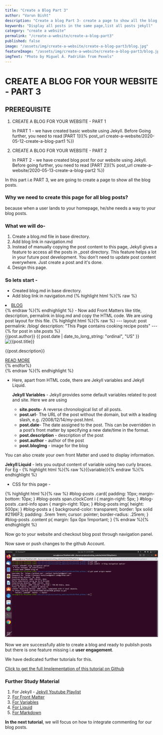 ```yaml
---
title: "Create a Blog Part 3"
author: "Varun Bisht"
description: "Create a blog Part 3- create a page to show all the blog posts"
keywords: "Display all posts in the same page,list all posts jekyll"
category: "create a website"
permalink: "/create-a-website/create-a-blog-part3"
published: false
image: "/assets/img/create-a-website/create-a-blog-part3/blog.jpg"
featureImage: "/assets/img/create-a-website/create-a-blog-part3/blog.jpg"
imgText: "Photo by Miguel Á. Padriñán from Pexels"
---
```

# CREATE A BLOG FOR YOUR WEBSITE - PART 3

## PREREQUISITE

1. CREATE A BLOG FOR YOUR WEBSITE - PART 1

   In PART 1 - we have created basic website using Jekyll. Before Going further, you need to read [PART 1]({% post_url create-a-website/2020-05-12-create-a-blog-part1 %})
2. CREATE A BLOG FOR YOUR WEBSITE - PART 2

   In PART 2 - we have created blog post for our website using Jekyll. Before going further, you need to read [PART 2]({% post_url create-a-website/2020-05-13-create-a-blog-part2 %})

In this part i.e PART 3, we are going to create a page to show all the blog posts.

### Why we need to create this page for all blog posts?
because when a user lands to your homepage, he/she needs a way to your blog posts.

### What we will do-
1. Create a blog.md file in base directory.
2. Add blog link in navigation.md
3. Instead of manually copying the post content to this page, Jekyll gives a feature to access all the posts in _post directory.
This feature helps a lot in your future post development. You don't need to update post content everywhere. Just create a post and it's done.
4. Design this page.

### So lets start -

- Created blog.md in base directory.
- Add blog link in navigation.md
{% highlight html %}{% raw %}
 <li class="nav-item">
  <a class="nav-link" href="/blog">BLOG</a>
 </li>
{% endraw %}{% endhighlight %}
- Now add Front Matters like title, description, permalink in blog.md and copy the HTML code. We are using post layout for this file.
{% highlight html %}{% raw %}
---
layout: post
permalink: /blog/
description: "This Page contains cooking recipe posts"
---
<div id="blog-posts">
<div class="grid-container">
{% for post in site.posts %}
<div class="card">
  <div class="card-info">
    <span> <i class="fa fa-user user-icon" aria-hidden="true"></i> {{post.author}}</span>  
    <span class="clockCont"> <i class="fa fa-clock-o clock-icon"></i>{{ post.date | date_to_long_string: "ordinal", "US" }}</span>
  </div>
  <div class="bg-img">
    <img alt="{{post.title}}" src="{{post.blogImg}}">
  </div>
  <div class="content">    
    <p>{{post.description}}</p>
    <a href='{{post.url}}'> READ MORE</a>
  </div>
</div>
{% endfor%}
</div>
</div>
{% endraw %}{% endhighlight %}

- Here, apart from HTML code, there are Jekyll variables and Jekyll Liquid.

   **Jekyll Variables** - Jekyll provides some default variables related to post and site. Here we are using
   - **site.posts**- A reverse chronological list of all posts.
   - **post.url**- The URL of the post without the domain, but with a leading slash, e.g. /2008/12/14/my-post.html.
   - **post.date**- The date assigned to the post. This can be overridden in a post’s front matter by specifying a new date/time in the format.
   - **post.description** - description of the post
   - **post.author** - author of the post
   - **post.blogImg** - image for the blog

You can also create your own front Matter and used to display information.

   **Jekyll Liquid** - lets you output content of variable using two curly braces. For Eg - {% highlight html %}{% raw %}{{variable}}{% endraw %}{% endhighlight %}

- CSS for this page -

{% highlight html %}{% raw %}
#blog-posts .card{
  padding: 10px;
  margin-bottom: 10px;
}
#blog-posts span.clockCont i {
    margin-right: 5px;
}
#blog-posts .card-info span {
    margin-right: 10px;
}
#blog-posts img{
  height: 500px;
}
#blog-posts a {
  background-color: transparent;
  border: 1px solid #2196F3;
  padding: .5rem 1rem;
  cursor: pointer;
  border-radius: .25rem;
}
#blog-posts .content p{
  margin: 5px 0px !important;
}
{% endraw %}{% endhighlight %}

Now go to your website and checkout blog post through navigation panel.

Now save or push changes to the github Account.
<div class="imgCont">
  <img alt="save blog part 3" title="save blog part 3" src="/assets/img/create-a-website/create-a-blog-part3/save-blog3.png"/>
</div>

Now we are successfully able to create a blog and ready to publish posts but there is one feature missing i.e **user engagement**.

We have dedicated further tutorials for this.

<a href="https://github.com/vbisht7038/vbisht7038.github.io.git">Click to get the full Implementation of this tutorial on Github</a>

### Further Study Material
1. For Jekyll - [Jekyll Youtube Playlist](https://www.youtube.com/watch?v=T1itpPvFWHI&list=PLLAZ4kZ9dFpOPV5C5Ay0pHaa0RJFhcmcB "Jekyll Youtube Playlist")
2. [For Front Matter](https://jekyllrb.com/docs/front-matter "For Front Matter")
3. [For Variables](https://jekyllrb.com/docs/variables "For Variables")
5. [For Liquid](https://jekyllrb.com/docs/liquid "For Liquid")
4. [For Markdown](https://www.markdownguide.org/basic-syntax "For Markdown")

**In the next tutorial**, we will focus on how to integrate commenting for our blog posts.
